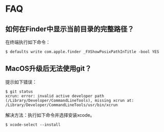# FAQ

## 如何在Finder中显示当前目录的完整路径？

在终端执行如下命令：

```
$ defaults write com.apple.finder _FXShowPosixPathInTitle -bool YES
```


## MacOS升级后无法使用git？

提示如下错误：

```
$ git status
xcrun: error: invalid active developer path (/Library/Developer/CommandLineTools), missing xcrun at: /Library/Developer/CommandLineTools/usr/bin/xcrun
```

解决方法：执行如下命令并选择安装xcode。

```
$ xcode-select --install
```


